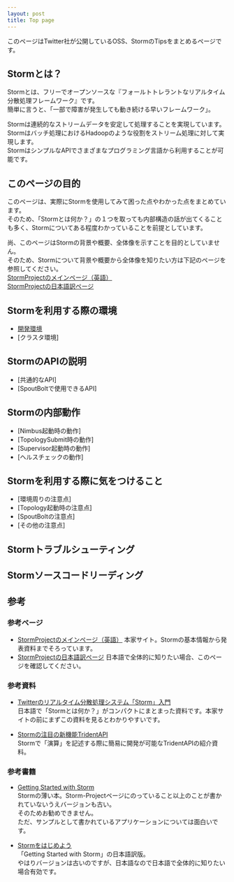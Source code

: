 ```yaml
---
layout: post
title: Top page
---
```


このページはTwitter社が公開しているOSS、StormのTipsをまとめるページです。

## Stormとは？
Stormとは、フリーでオープンソースな『フォールトトレラントなリアルタイム分散処理フレームワーク』です。  
簡単に言うと、「一部で障害が発生しても動き続ける早いフレームワーク」。

Stormは連続的なストリームデータを安定して処理することを実現しています。  
Stormはバッチ処理におけるHadoopのような役割をストリーム処理に対して実現します。  
StormはシンプルなAPIでさまざまなプログラミング言語から利用することが可能です。

## このページの目的
このページは、実際にStormを使用してみて困った点やわかった点をまとめています。  
そのため、「Stormとは何か？」の１つを取っても内部構造の話が出てくることも多く、Stormについてある程度わかっていることを前提としています。

尚、このページはStormの背景や概要、全体像を示すことを目的としていません。  
そのため、Stormについて背景や概要から全体像を知りたい方は下記のページを参照してください。  
[StormProjectのメインページ（英語）](http://storm-project.net/)  
[StormProjectの日本語訳ページ](http://stormjp.github.com/storm-website-jp/)

## Stormを利用する際の環境
* [開発環境](/environment/develop.html)
* [クラスタ環境]

## StormのAPIの説明
* [共通的なAPI]
* [SpoutBoltで使用できるAPI]

## Stormの内部動作
* [Nimbus起動時の動作]
* [TopologySubmit時の動作]
* [Supervisor起動時の動作]
* [ヘルスチェックの動作]

## Stormを利用する際に気をつけること
* [環境周りの注意点]
* [Topology起動時の注意点]
* [SpoutBoltの注意点]
* [その他の注意点]

## Stormトラブルシューティング

## Stormソースコードリーディング

## 参考

### 参考ページ
* [StormProjectのメインページ（英語）](http://storm-project.net/) 本家サイト。Stormの基本情報から発表資料までそろっています。
* [StormProjectの日本語訳ページ](http://stormjp.github.com/storm-website-jp/) 日本語で全体的に知りたい場合、このページを確認してください。

### 参考資料
* [Twitterのリアルタイム分散処理システム「Storm」入門](http://www.slideshare.net/AdvancedTechNight/twitterstorm)  
日本語で「Stormとは何か？」がコンパクトにまとまった資料です。本家サイトの前にまずこの資料を見るとわかりやすいです。

* [Stormの注目の新機能TridentAPI](http://www.slideshare.net/AdvancedTechNight/stormtridentapi)  
Stormで「演算」を記述する際に簡易に開発が可能なTridentAPIの紹介資料。

### 参考書籍
* [Getting Started with Storm](http://shop.oreilly.com/product/0636920024835.do)  
Stormの薄い本。Storm-Projectページにのっていること以上のことが書かれていないうえバージョンも古い。  
そのためお勧めできません。  
ただ、サンプルとして書かれているアプリケーションについては面白いです。

* [Stormをはじめよう](http://www.oreilly.co.jp/books/9784873116013/)  
「Getting Started with Storm」の日本語訳版。  
やはりバージョンは古いのですが、日本語なので日本語で全体的に知りたい場合有効です。


